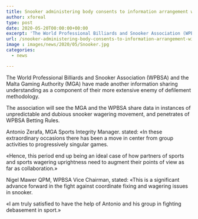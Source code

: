 ```yaml
---
title: Snooker administering body consents to information arrangement with MGA
author: xforeal 
type: post
date: 2020-05-20T00:00:00+00:00
excerpt: 'The World Professional Billiards and Snooker Association (WPBSA) and the Malta Gaming Authority (MGA) have made another information sharing understanding as a major aspect of their more extensive enemy of defilement strategy '
url: /snooker-administering-body-consents-to-information-arrangement-with-mga/
image : images/news/2020/05/Snooker.jpg
categories:
  - news

---
```

The World Professional Billiards and Snooker Association (WPBSA) and the Malta Gaming Authority (MGA) have made another information sharing understanding as a component of their more extensive enemy of defilement methodology. 

The association will see the MGA and the WPBSA share data in instances of unpredictable and dubious snooker wagering movement, and penetrates of WPBSA Betting Rules. 

Antonio Zerafa, MGA Sports Integrity Manager. stated: &#171;In these extraordinary occasions there has been a move in center from group activities to progressively singular games. 

&#171;Hence, this period end up being an ideal case of how partners of sports and sports wagering uprightness need to augment their points of view as far as collaboration.&#187; 

Nigel Mawer QPM, WPBSA Vice Chairman, stated: &#171;This is a significant advance forward in the fight against coordinate fixing and wagering issues in snooker. 

&#171;I am truly satisfied to have the help of Antonio and his group in fighting debasement in sport.&#187;